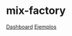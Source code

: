 # mix-factory
[Dashboard](https://daily-99o1uzewc-stephanbd.vercel.app/ "Dashboard")
[Ejemplos](https://daily-99o1uzewc-stephanbd.vercel.app/ "Ejemplos")
